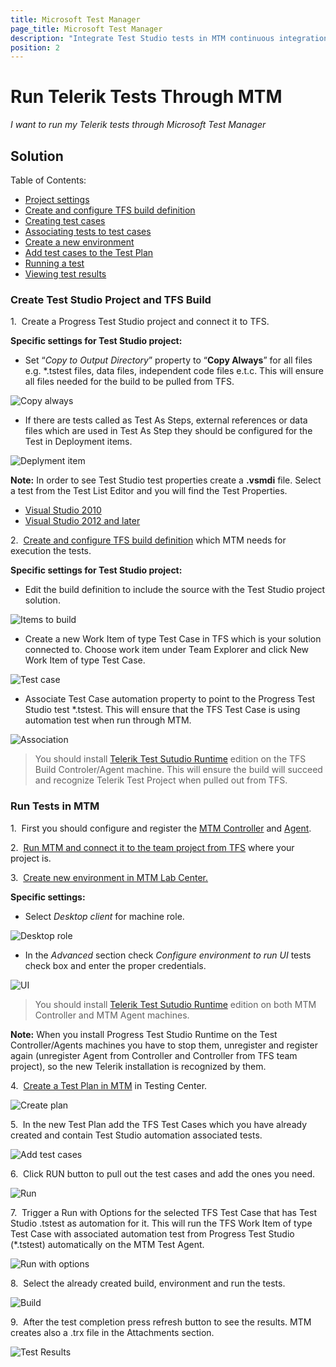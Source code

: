```yaml
---
title: Microsoft Test Manager
page_title: Microsoft Test Manager
description: "Integrate Test Studio tests in MTM continuous integration. Execute Test Studio tests with MTM."
position: 2
---
```

# Run Telerik Tests Through МТМ

*I want to run my Telerik tests through Microsoft Test Manager*

## Solution

Table of Contents:

* <a href="/advanced-topics/build-server/mtm#project-settings">Project settings</a>
* <a href="/advanced-topics/build-server/mtm#create-and-configure-tfs-build-definition">Create and configure TFS build definition</a>
* <a href="/advanced-topics/build-server/mtm#create-test-cases">Creating test cases</a>
* <a href="/advanced-topics/build-server/mtm#associate-test-case">Associating tests to test cases</a>
* <a href="/advanced-topics/build-server/mtm#create-a-new-environment">Create a new environment</a>
* <a href="/advanced-topics/build-server/mtm#add-test-cases">Add test cases to the Test Plan</a>
* <a href="/advanced-topics/build-server/mtm#runnin-a-test">Running a test</a>
* <a href="/advanced-topics/build-server/mtm#viewing-test-results">Viewing test results</a>

### Create Test Studio Project and TFS Build

1.&nbsp; <a name="project-settings"></a>Create a Progress Test Studio project and connect it to TFS. 

**Specific settings for Test Studio project:**

* Set “*Copy to Output Directory*” property to “**Copy Always**” for all files e.g. *.tstest files, data files, independent code files e.t.c. This will ensure all files needed for the build to be pulled from TFS.

![Copy always][1]

* If there are tests called as Test As Steps, external references or data files which are used in Test As Step they should be configured for the Test in Deployment items. 
	
![Deplyment item][2]

**Note:** In order to see Test Studio test properties create a **.vsmdi** file. Select a test from the Test List Editor and you will find the Test Properties.

*  <a href="/getting-started/test-execution/visual-studio-test-list" target="_blank">Visual Studio 2010</a>
*  <a href="/getting-started/test-execution/visual-studio-2012-and-later-test-list" target="_blank">Visual Studio 2012 and later</a>

2.&nbsp; <a href="https://msdn.microsoft.com/en-us/library/ms181716.aspx" target="_blank" id="create-and-configure-tfs-build-definition">Create and configure TFS build definition</a> which MTM needs for execution the tests.

**Specific settings for Test Studio project:**

* Edit the build definition to include the source with the Test Studio project solution.

![Items to build][3]

* <a name="create-test-cases"></a>Create a new Work Item of type Test Case in TFS which is your solution connected to. Choose work item under Team Explorer and click New Work Item of type Test Case.

![Test case][4]

* <a name="associate-test-case"></a>Associate Test Case automation property to point to the Progress Test Studio test *.tstest. This will ensure that the TFS Test Case is using automation test when run through MTM.

![Association][5]

> You should install <a href="/general-information/test-studio-run-time" target="_blank">Telerik Test Sutudio Runtime</a> edition on the TFS Build Controler/Agent machine. This will ensure the build will succeed and recognize Telerik Test Project when pulled out from TFS.

### Run Tests in MTM

1.&nbsp; First you should configure and register the <a href="https://msdn.microsoft.com/en-us/library/hh546460.aspx" target="_blank">MTM Controller</a> and <a href="https://msdn.microsoft.com/en-us/library/dd648127.aspx" target="_blank">Agent</a>.

2.&nbsp; <a href="https://msdn.microsoft.com/en-us/library/dd380739.aspx" target="_blank">Run MTM and connect it to the team project from TFS</a> where your project is.

3.&nbsp; <a href="https://msdn.microsoft.com/en-us/library/ee390842.aspx" target="_blank" id="create-a-new-environment">Create new environment in MTM Lab Center.</a>

**Specific settings:**

* Select *Desktop client* for machine role.

![Desktop role][9]

* In the *Advanced* section check *Configure environment to run UI* tests check box and enter the proper credentials.

![UI][10]   

> You should install <a href="/general-information/test-studio-run-time" target="_blank">Telerik Test Sutudio Runtime</a> edition on both MTM Controller and MTM Agent machines.

**Note:** When you install Progress Test Studio Runtime on the Test Controller/Agents machines you have to stop them, unregister and register again (unregister Agent from Controller and Controller from TFS team project), so the new Telerik installation is recognized by them.

4.&nbsp; <a href="https://msdn.microsoft.com/en-us/library/vstudio/dd286583(v=vs.110).aspx" target="_blank">Create a Test Plan in MTM</a> in Testing Center.

![Create plan][6]

5.&nbsp; <a name="add-test-cases"></a>In the new Test Plan add the TFS Test Cases which you have already created and contain Test Studio automation associated tests.

![Add test cases][7]


6.&nbsp; Click RUN button to pull out the test cases and add the ones you need.

![Run][8]

7.&nbsp; <a name="runnin-a-test"></a>Trigger a Run with Options for the selected TFS Test Case that has Test Studio .tstest as automation for it. This will run the TFS Work Item of type Test Case with associated automation test from Progress Test Studio (*.tstest) automatically on the MTM Test Agent.

![Run with options][11]

8.&nbsp; Select the already created build, environment and run the tests.

![Build][12]

9.&nbsp; <a name="viewing-test-results"></a>After the test completion press refresh button to see the results. MTM creates also a .trx file in the Attachments section.

![Test Results][13]

[1]: /img/advanced-topics/build-server/mtm/fig1.png
[2]: /img/advanced-topics/build-server/mtm/fig2.png
[3]: /img/advanced-topics/build-server/mtm/fig3.png
[4]: /img/advanced-topics/build-server/mtm/fig4.png
[5]: /img/advanced-topics/build-server/mtm/fig5.png
[6]: /img/advanced-topics/build-server/mtm/fig6.png
[7]: /img/advanced-topics/build-server/mtm/fig7.png
[8]: /img/advanced-topics/build-server/mtm/fig8.png
[9]: /img/advanced-topics/build-server/mtm/fig9.png
[10]: /img/advanced-topics/build-server/mtm/fig10.png
[11]: /img/advanced-topics/build-server/mtm/fig11.png
[12]: /img/advanced-topics/build-server/mtm/fig12.png
[13]: /img/advanced-topics/build-server/mtm/fig13.png